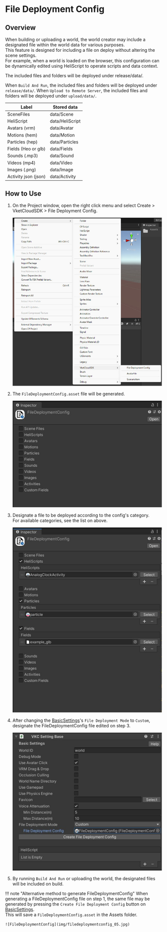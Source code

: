 # File Deployment Config

## Overview

When building or uploading a world, the world creator may include a designated file within the world data for various purposes.<br>
This feature is designed for including a file on deploy without altering the scene settings.<br>
For example, when a world is loaded on the browser, this configuration can be dynamically edited using HeliScript to operate scripts and data context.

The included files and folders will be deployed under release/data/.

When `Build And Run`,  the included files and folders will be deployed under `release/data/`.
When `Upload to Remote Server`, the included files and folders will be deployed under `upload/data/`.

| Label | Stored data |
| ----   | ---- |
| SceneFiles | data/Scene |
| HeliScript | data/HeliScript |
| Avatars (vrm) | data/Avatar |
| Motions (hem) | data/Motion |
| Particles (hep) | data/Particles |
| Fields (Heo or glb) | data/Fields |
| Sounds (.mp3) | data/Sound |
| Videos (mp4) | data/Video |
| Images (.png) | data/Image |
| Activity json (json) | data/Activity |

## How to Use

1. On the Project window, open the right click menu and select Create > VketCloudSDK > File Deployment Config.

    ![FileDeploymentConfig](img/filedeploymentconfig_01.jpg)

1. The `FileDeploymentConfig.asset` file will be generated.

    ![FileDeploymentConfig](img/filedeploymentconfig_02.jpg)

1. Designate a file to be deployed according to the config's category.<br>
For available categories, see the list on above.

    ![FileDeploymentConfig](img/filedeploymentconfig_03.jpg)

1. After changing the [BasicSettings](../VketCloudSettings/BasicSettings.md)'s `File Deployment Mode` to `Custom`, designate the FileDeploymentConfig file edited on step 3.

    ![FileDeploymentConfig](img/filedeploymentconfig_04.jpg)

1. By running `Build And Run` or uploading the world, the designated files will be included on build.

!!! note "Alternative method to generate FileDeploymentConfig"
    When generating a FileDeploymentConfig file on step 1, the same file may be generated by pressing the `Create File Deployment Config` button on [BasicSettings](../VketCloudSettings/BasicSettings.md).<br> This will save a `FileDeploymentConfig.asset` in the Assets folder.

    ![FileDeploymentConfig](img/filedeploymentconfig_05.jpg)
